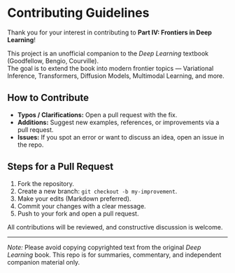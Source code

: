 # Contributing Guidelines

Thank you for your interest in contributing to **Part IV: Frontiers in Deep Learning**!

This project is an unofficial companion to the *Deep Learning* textbook (Goodfellow, Bengio, Courville).  
The goal is to extend the book into modern frontier topics — Variational Inference, Transformers, Diffusion Models, Multimodal Learning, and more.

## How to Contribute
- **Typos / Clarifications:** Open a pull request with the fix.
- **Additions:** Suggest new examples, references, or improvements via a pull request.
- **Issues:** If you spot an error or want to discuss an idea, open an issue in the repo.

## Steps for a Pull Request
1. Fork the repository.
2. Create a new branch: `git checkout -b my-improvement`.
3. Make your edits (Markdown preferred).
4. Commit your changes with a clear message.
5. Push to your fork and open a pull request.

All contributions will be reviewed, and constructive discussion is welcome.

---

*Note:* Please avoid copying copyrighted text from the original *Deep Learning* book. This repo is for summaries, commentary, and independent companion material only.
